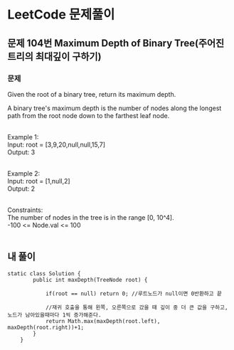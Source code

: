 # LeetCode 문제풀이

## 문제 104번 Maximum Depth of Binary Tree(주어진 트리의 최대깊이 구하기)
### 문제<br>
Given the root of a binary tree, return its maximum depth.

A binary tree's maximum depth is the number of nodes along the longest path from the root node down to the farthest leaf node.<br><br>

Example 1:<br>
Input: root = [3,9,20,null,null,15,7]<br>
Output: 3<br><br>

Example 2:<br>
Input: root = [1,null,2]<br>
Output: 2<br><br> 

Constraints:<br>
The number of nodes in the tree is in the range [0, 10^4].<br>
-100 <= Node.val <= 100<br><br>
 
## 내 풀이
```
static class Solution {
        public int maxDepth(TreeNode root) {

            if(root == null) return 0; //루트노드가 null이면 0반환하고 끝

            //재귀 호출을 통해 왼쪽, 오른쪽으로 갔을 때 깊이 중 더 큰 값을 구하고, 노드가 남아있을때마다 1씩 증가해준다. 
            return Math.max(maxDepth(root.left), maxDepth(root.right))+1;
        }
    }
```